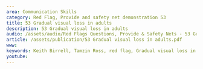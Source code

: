 ```yaml
---
area: Communication Skills
category: Red Flag, Provide and safety net demonstration 53
title: 53 Gradual visual loss in adults
description: 53 Gradual visual loss in adults
audio: /assets/audio/Red Flags Questions, Provide & Safety Nets - 53 Gradual visual loss - MQ.mp3
article: /assets/publication/53 Gradual visual loss in adults.pdf
www: 
keywords: Keith Birrell, Tamzin Ross, red flag, Gradual visual loss in adults
youtube: 
--- 
```

